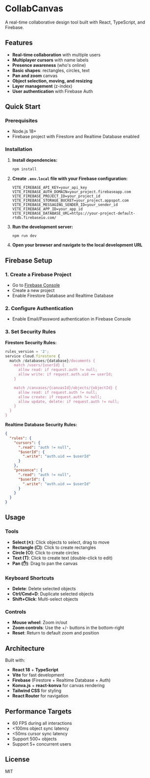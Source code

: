 # CollabCanvas

A real-time collaborative design tool built with React, TypeScript, and Firebase.

## Features

- **Real-time collaboration** with multiple users
- **Multiplayer cursors** with name labels
- **Presence awareness** (who's online)
- **Basic shapes**: rectangles, circles, text
- **Pan and zoom** canvas
- **Object selection, moving, and resizing**
- **Layer management** (z-index)
- **User authentication** with Firebase Auth

## Quick Start

### Prerequisites

- Node.js 18+
- Firebase project with Firestore and Realtime Database enabled

### Installation

1. **Install dependencies:**

   ```bash
   npm install
   ```

2. **Create `.env.local` file with your Firebase configuration:**

   ```
   VITE_FIREBASE_API_KEY=your_api_key
   VITE_FIREBASE_AUTH_DOMAIN=your_project.firebaseapp.com
   VITE_FIREBASE_PROJECT_ID=your_project_id
   VITE_FIREBASE_STORAGE_BUCKET=your_project.appspot.com
   VITE_FIREBASE_MESSAGING_SENDER_ID=your_sender_id
   VITE_FIREBASE_APP_ID=your_app_id
   VITE_FIREBASE_DATABASE_URL=https://your-project-default-rtdb.firebaseio.com/
   ```

3. **Run the development server:**

   ```bash
   npm run dev
   ```

4. **Open your browser and navigate to the local development URL**

## Firebase Setup

### 1. Create a Firebase Project

- Go to [Firebase Console](https://console.firebase.google.com/)
- Create a new project
- Enable Firestore Database and Realtime Database

### 2. Configure Authentication

- Enable Email/Password authentication in Firebase Console

### 3. Set Security Rules

**Firestore Security Rules:**

```javascript
rules_version = '2';
service cloud.firestore {
  match /databases/{database}/documents {
    match /users/{userId} {
      allow read: if request.auth != null;
      allow write: if request.auth.uid == userId;
    }

    match /canvases/{canvasId}/objects/{objectId} {
      allow read: if request.auth != null;
      allow create: if request.auth != null;
      allow update, delete: if request.auth != null;
    }
  }
}
```

**Realtime Database Security Rules:**

```json
{
  "rules": {
    "cursors": {
      ".read": "auth != null",
      "$userId": {
        ".write": "auth.uid == $userId"
      }
    },
    "presence": {
      ".read": "auth != null",
      "$userId": {
        ".write": "auth.uid == $userId"
      }
    }
  }
}
```

## Usage

### Tools

- **Select (↖)**: Click objects to select, drag to move
- **Rectangle (□)**: Click to create rectangles
- **Circle (○)**: Click to create circles
- **Text (T)**: Click to create text (double-click to edit)
- **Pan (✋)**: Drag to pan the canvas

### Keyboard Shortcuts

- **Delete**: Delete selected objects
- **Ctrl/Cmd+D**: Duplicate selected objects
- **Shift+Click**: Multi-select objects

### Controls

- **Mouse wheel**: Zoom in/out
- **Zoom controls**: Use the +/- buttons in the bottom-right
- **Reset**: Return to default zoom and position

## Architecture

Built with:

- **React 18** + **TypeScript**
- **Vite** for fast development
- **Firebase** (Firestore + Realtime Database + Auth)
- **Konva.js** + **react-konva** for canvas rendering
- **Tailwind CSS** for styling
- **React Router** for navigation

## Performance Targets

- 60 FPS during all interactions
- <100ms object sync latency
- <50ms cursor sync latency
- Support 500+ objects
- Support 5+ concurrent users

## License

MIT
